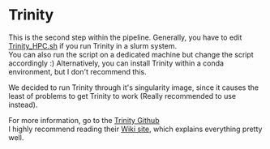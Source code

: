 # Trinity
This is the second step within the pipeline. Generally, you have to edit [Trinity_HPC.sh](https://github.com/mjbieren/Differential_Expression_Charaphyceae/blob/main/Scripts/02_Trinity/02_Trinity_HPC.sh) if you run Trinity in a slurm system. <br/>
You can also run the script on a dedicated machine but change the script accordingly :) 
Alternatively, you can install Trinity within a conda environment, but I don't recommend this.

We decided to run Trinity through it's singularity image, since it causes the least of problems to get Trinity to work (Really recommended to use instead).


For more information, go to the [Trinity Github](https://github.com/trinityrnaseq/trinityrnaseq) <br/>
I highly recommend reading their [Wiki site](https://github.com/trinityrnaseq/trinityrnaseq/wiki), which explains everything pretty well.


